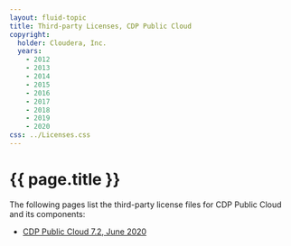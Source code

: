 ```yaml
---
layout: fluid-topic
title: Third-party Licenses, CDP Public Cloud
copyright:
  holder: Cloudera, Inc.
  years:
    - 2012
    - 2013
    - 2014
    - 2015
    - 2016
    - 2017
    - 2018
    - 2019
    - 2020
css: ../Licenses.css
---
```

# {{ page.title }}

The following pages list the third-party license files for CDP Public
Cloud and its components:

* [CDP Public Cloud 7.2, June 2020](ctpl_cdppc72.html)
